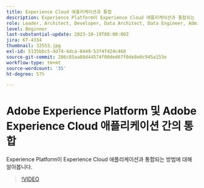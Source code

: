 ```yaml
---
title: Experience Cloud 애플리케이션과 통합
description: Experience Platform이 Experience Cloud 애플리케이션과 통합되는 방법에 대해 알아봅니다.
role: Leader, Architect, Developer, Data Architect, Data Engineer, Admin, User
level: Beginner
last-substantial-update: 2023-10-19T00:00:00Z
jira: KT-4334
thumbnail: 32553.jpg
exl-id: 5135bbc5-dd74-4dca-8449-53f4f424c468
source-git-commit: 286c85aa88d44574f00ded67f0de8e0c945a153e
workflow-type: tm+mt
source-wordcount: '35'
ht-degree: 57%

---
```


# Adobe Experience Platform 및 Adobe Experience Cloud 애플리케이션 간의 통합

Experience Platform이 Experience Cloud 애플리케이션과 통합되는 방법에 대해 알아봅니다.

>[!VIDEO](https://video.tv.adobe.com/v/32553?learn=on&enablevpops)


